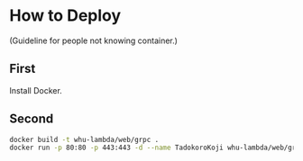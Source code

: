 # How to Deploy

(Guideline for people not knowing container.)

## First

Install Docker.

## Second

```bash
docker build -t whu-lambda/web/grpc .
docker run -p 80:80 -p 443:443 -d --name TadokoroKoji whu-lambda/web/grpc
```
